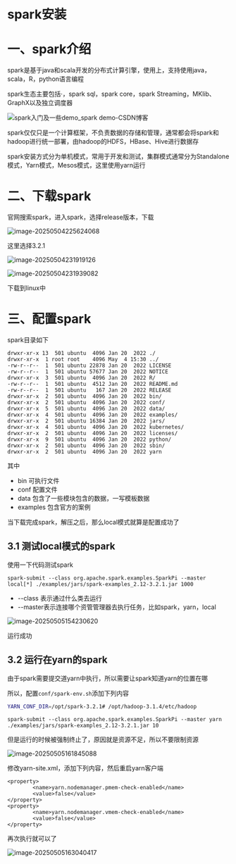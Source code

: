 

# spark安装

# 一、spark介绍

spark是基于java和scala开发的分布式计算引擎，使用上，支持使用java，scala，R，python语言编程 

spark生态主要包括·，spark sql，spark core，spark Streaming，MKlib、GraphX以及独立调度器

![spark入门及一些demo_spark demo-CSDN博客](https://db.xinghai.ink/Typora/17463623081481357.png)

spark仅仅只是一个计算框架，不负责数据的存储和管理，通常都会将spark和hadoop进行统一部署，由hadoop的HDFS，HBase、Hive进行数据存



spark安装方式分为单机模式，常用于开发和测试，集群模式通常分为Standalone模式，Yarn模式，Mesos模式，这里使用yarn运行

# 二、下载spark

官网搜索spark，进入spark，选择release版本，下载

![image-20250504225624068](https://db.xinghai.ink/Typora/17463705863978024.png)

这里选择3.2.1

![image-20250504231919126](https://db.xinghai.ink/Typora/17463719610652452.png)

![image-20250504231939082](https://db.xinghai.ink/Typora/17463719808821666.png)

下载到linux中

# 三、配置spark

spark目录如下

```shell
drwxr-xr-x 13  501 ubuntu  4096 Jan 20  2022 ./
drwxr-xr-x  1 root root    4096 May  4 15:30 ../
-rw-r--r--  1  501 ubuntu 22878 Jan 20  2022 LICENSE
-rw-r--r--  1  501 ubuntu 57677 Jan 20  2022 NOTICE
drwxr-xr-x  3  501 ubuntu  4096 Jan 20  2022 R/
-rw-r--r--  1  501 ubuntu  4512 Jan 20  2022 README.md
-rw-r--r--  1  501 ubuntu   167 Jan 20  2022 RELEASE
drwxr-xr-x  2  501 ubuntu  4096 Jan 20  2022 bin/
drwxr-xr-x  2  501 ubuntu  4096 Jan 20  2022 conf/
drwxr-xr-x  5  501 ubuntu  4096 Jan 20  2022 data/
drwxr-xr-x  4  501 ubuntu  4096 Jan 20  2022 examples/
drwxr-xr-x  2  501 ubuntu 16384 Jan 20  2022 jars/
drwxr-xr-x  4  501 ubuntu  4096 Jan 20  2022 kubernetes/
drwxr-xr-x  2  501 ubuntu  4096 Jan 20  2022 licenses/
drwxr-xr-x  9  501 ubuntu  4096 Jan 20  2022 python/
drwxr-xr-x  2  501 ubuntu  4096 Jan 20  2022 sbin/
drwxr-xr-x  2  501 ubuntu  4096 Jan 20  2022 yarn
```

其中

- bin	可执行文件
- conf	配置文件
- data	包含了一些模块包含的数据，一写模板数据
- examples	包含官方的案例

当下载完成spark，解压之后，那么local模式就算是配置成功了

## 3.1    测试local模式的spark

使用一下代码测试spark

```
spark-submit --class org.apache.spark.examples.SparkPi --master local[*] ./examples/jars/spark-examples_2.12-3.2.1.jar 1000
```

- --class 表示通过什么类去运行
- --master表示连接哪个资管管理器去执行任务，比如spark，yarn，local

![image-20250505154230620](https://db.xinghai.ink/Typora/1746430955009241.png)

运行成功

## 3.2  运行在yarn的spark

由于spark需要提交道yarn中执行，所以需要让spark知道yarn的位置在哪

所以，配置`conf/spark-env.sh`添加下列内容

```sh
YARN_CONF_DIR=/opt/spark-3.2.1# /opt/hadoop-3.1.4/etc/hadoop
```

```
spark-submit --class org.apache.spark.examples.SparkPi --master yarn ./examples/jars/spark-examples_2.12-3.2.1.jar 10
```

但是运行的时候被强制终止了，原因就是资源不足，所以不要限制资源

![image-20250505161845088](https://db.xinghai.ink/Typora/17464331271348252.png)

修改yarn-site.xml，添加下列内容，然后重启yarn客户端

```
<property>
        <name>yarn.nodemanager.pmem-check-enabled</name>
        <value>false</value>
</property>
<property>
        <name>yarn.nodemanager.vmem-check-enabled</name>
        <value>false</value>
</property>
```

再次执行就可以了

![image-20250505163040417](https://db.xinghai.ink/Typora/17464338427757032.png)